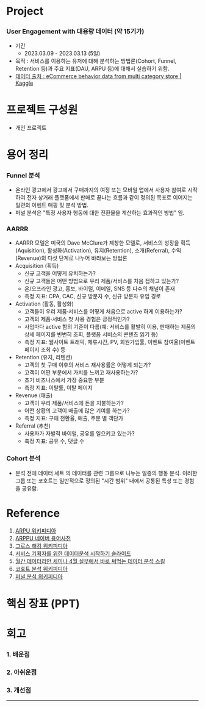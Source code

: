 # Project
### User Engagement with 대용량 데이터 (약 15기가)
* 기간
  * 2023.03.09 - 2023.03.13 (5일)
* 목적 : 서비스를 이용하는 유저에 대해 분석하는 방법론(Cohort, Funnel, Retention 등)과 주요 지표(DAU, ARPU 등)에 대해서 실습하기 위함.
* [데이터 출처 : eCommerce behavior data from multi category store | Kaggle](https://www.kaggle.com/datasets/mkechinov/ecommerce-behavior-data-from-multi-category-store?select=2019-Oct.csv)

# 프로젝트 구성원
* 개인 프로젝트

# 용어 정리
### Funnel 분석
 * 온라인 광고에서 광고에서 구매까지의 여정 또는 모바일 앱에서 사용자 참여로 시작하여 전자 상거래 플랫폼에서 판매로 끝나는 흐름과 같이 정의된 목표로 이어지는 일련의 이벤트 매핑 및 분석 방법.
 * 퍼널 분석은 "특정 사용자 행동에 대한 전환율을 계산하는 효과적인 방법" 임.
### AARRR 
 * AARRR 모델은 미국의 Dave McClure가 제창한 모델로, 서비스의 성장을 획득(Aquisition), 활성화(Activation), 유지(Retention), 소개(Referral), 수익(Revenue)의 다섯 단계로 나누어 바라보는 방법론
 * Acquisition (획득)
    * 신규 고객을 어떻게 유치하는가?
    * 신규 고객들은 어떤 방법으로 우리 제품/서비스를 처음 접하고 있는가?
    * 온/오프라인 광고, 홍보, 바이럴, 이메일, SNS 등 다수의 채널이 존재
    * 측정 지표: CPA, CAC, 신규 방문자 수, 신규 방문자 유입 경로
  * Activation (활동, 활성화)
    * 고객들이 우리 제품·서비스를 어떻게 처음으로 active 하게 이용하는가?
    * 고객의 제품·서비스 첫 사용 경험은 긍정적인가?
    * 사업마다 active 함의 기준이 다름(예: 서비스를 활발히 이용, 판매하는 제품의 상세 페이지를 빈번히 조회, 플랫폼 서비스의 콘텐츠 읽기 등)
    * 측정 지표: 웹사이트 트래픽, 체류시간, PV, 회원가입률, 이벤트 참여율(이벤트 페이지 조회 수) 등
  * Retention (유지, 리텐션)
    * 고객의 첫 구매 이후의 서비스 재사용률은 어떻게 되는가?
    * 고객이 어떤 부분에서 가치를 느끼고 재사용하는가?
    * 초기 비즈니스에서 가장 중요한 부분
    * 측정 지표: 이탈률, 이탈 페이지
  * Revenue (매출)
    * 고객이 우리 제품/서비스에 돈을 지불하는가?
    * 어떤 상황의 고객이 매출에 많은 기여를 하는가?
    * 측정 지표: 구매 전환율, 매출, 주문 별 객단가
  * Referral (추천)
    * 사용자가 자발적 바이럴, 공유를 일으키고 있는가?
    * 측정 지표: 공유 수, 댓글 수
### Cohort 분석
 * 분석 전에 데이터 세트 의 데이터를 관련 그룹으로 나누는 일종의 행동 분석. 이러한 그룹 또는 코호트는 일반적으로 정의된 "시간 범위" 내에서 공통된 특성 또는 경험을 공유함.

# Reference
1. [ARPU 위키피디아](https://en.wikipedia.org/wiki/Average_revenue_per_user)
2. [ARPPU 네이버 용어사전](https://terms.naver.com/entry.naver?docId=2028542&cid=42914&categoryId=42915)
3. [그로스 해킹 위키피디아](https://ko.wikipedia.org/wiki/%EA%B7%B8%EB%A1%9C%EC%8A%A4_%ED%95%B4%ED%82%B9)
4. [서비스 기획자를 위한 데이터분석 시작하기 슬라이드](https://www.slideshare.net/leoyang991/ss-90038927)
5. [월간 데이터리안 세미나 4월 실무에서 바로 써먹는 데이터 분석 스킬](https://velog.io/@vive0508/seminar4)
6. [코호트 분석 위키피디아](https://en.wikipedia.org/wiki/Cohort_analysis)
7. [퍼널 분석 위키피디아]()

# 핵심 장표 (PPT)

# 회고
### 1. 배운점
### 2. 아쉬운점
### 3. 개선점
---
